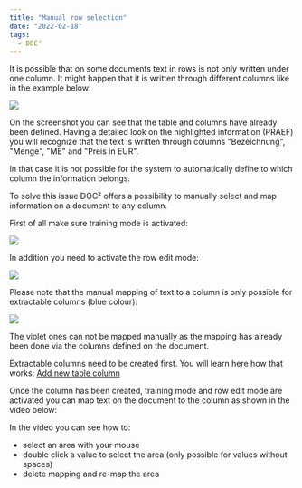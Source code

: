 ```yaml
---
title: "Manual row selection"
date: "2022-02-18"
tags:
  - DOC²
---
```


It is possible that on some documents text in rows is not only written under one column. It might happen that it is written through different columns like in the example below:

![](/_images/doc2/image-10-1024x606.png)

On the screenshot you can see that the table and columns have already been defined. Having a detailed look on the highlighted information (PRAEF) you will recognize that the text is written through columns "Bezeichnung", "Menge", "ME" and "Preis in EUR".

In that case it is not possible for the system to automatically define to which column the information belongs.

To solve this issue DOC² offers a possibility to manually select and map information on a document to any column.

First of all make sure training mode is activated:

![](/_images/doc2/image-11.png)

In addition you need to activate the row edit mode:

![](/_images/doc2/image-13-1024x314.png)

Please note that the manual mapping of text to a column is only possible for extractable columns (blue colour):

![](/_images/doc2/image-14-1024x669.png)

The violet ones can not be mapped manually as the mapping has already been done via the columns defined on the document.

Extractable columns need to be created first. You will learn here how that works: [Add new table column](/doc2/doc2app/table-train/training-of-table-extraction/add-new-table-column/)

Once the column has been created, training mode and row edit mode are activated you can map text on the document to the column as shown in the video below:

In the video you can see how to:

- select an area with your mouse
- double click a value to select the area (only possible for values without spaces)
- delete mapping and re-map the area
